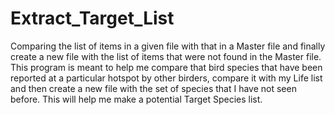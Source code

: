 # Extract_Target_List
Comparing the list of items in a given file with that in a Master file and finally create a new file with the list of items that were not found in the Master file.
This program is meant to help me compare that bird species that have been reported at a particular hotspot by other birders, compare it with my Life list and then create a new file with the set of species that I have not seen before. This will help me make a potential Target Species list.
